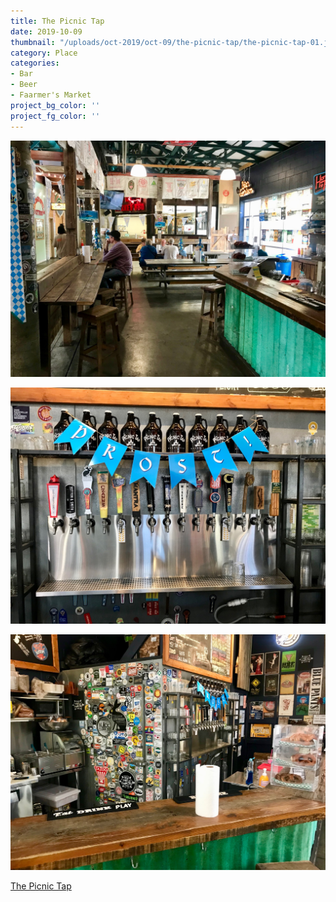 ```yaml
---
title: The Picnic Tap
date: 2019-10-09
thumbnail: "/uploads/oct-2019/oct-09/the-picnic-tap/the-picnic-tap-01.jpg"
category: Place
categories:
- Bar
- Beer
- Faarmer's Market
project_bg_color: ''
project_fg_color: ''
---
```


![The Picnic Tap](/uploads/oct-2019/oct-09/the-picnic-tap/the-picnic-tap-01.jpg)

![The Picnic Tap](/uploads/oct-2019/oct-09/the-picnic-tap/the-picnic-tap-02.jpg)

![The Picnic Tap](/uploads/oct-2019/oct-09/the-picnic-tap/the-picnic-tap-03.jpg)

[The Picnic Tap](http://www.thepicnictap.com)